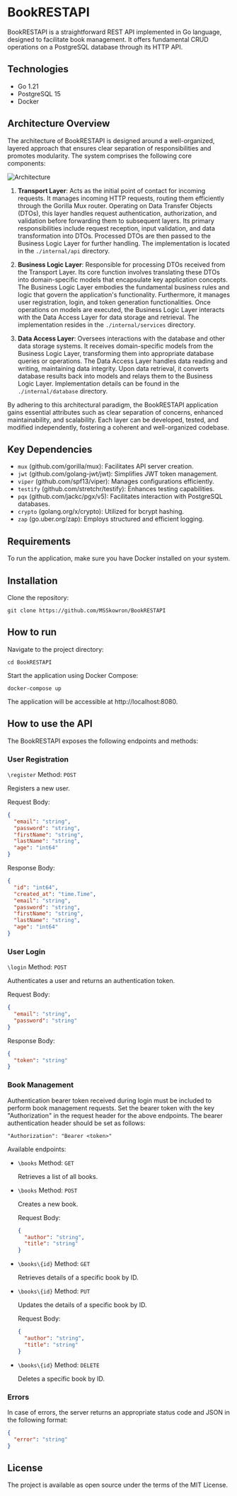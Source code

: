 # BookRESTAPI

BookRESTAPI is a straightforward REST API implemented in Go language, designed to facilitate book management. It offers fundamental CRUD operations on a PostgreSQL database through its HTTP API.

## Technologies

- Go 1.21
- PostgreSQL 15
- Docker

## Architecture Overview

The architecture of BookRESTAPI is designed around a well-organized, layered approach that ensures clear separation of responsibilities and promotes modularity. The system comprises the following core components:

![Architecture](./docs/architecture.png)

1. **Transport Layer**:  Acts as the initial point of contact for incoming requests. It manages incoming HTTP requests, routing them efficiently through the Gorilla Mux router. Operating on Data Transfer Objects (DTOs), this layer handles request authentication, authorization, and validation before forwarding them to subsequent layers. Its primary responsibilities include request reception, input validation, and data transformation into DTOs. Processed DTOs are then passed to the Business Logic Layer for further handling. The implementation is located in the `./internal/api` directory.

2. **Business Logic Layer**: Responsible for processing DTOs received from the Transport Layer. Its core function involves translating these DTOs into domain-specific models that encapsulate key application concepts. The Business Logic Layer embodies the fundamental business rules and logic that govern the application's functionality. Furthermore, it manages user registration, login, and token generation functionalities. Once operations on models are executed, the Business Logic Layer interacts with the Data Access Layer for data storage and retrieval. The implementation resides in the `./internal/services` directory.

3. **Data Access Layer**: Oversees interactions with the database and other data storage systems. It receives domain-specific models from the Business Logic Layer, transforming them into appropriate database queries or operations. The Data Access Layer handles data reading and writing, maintaining data integrity. Upon data retrieval, it converts database results back into models and relays them to the Business Logic Layer. Implementation details can be found in the `./internal/database` directory.

By adhering to this architectural paradigm, the BookRESTAPI application gains essential attributes such as clear separation of concerns, enhanced maintainability, and scalability. Each layer can be developed, tested, and modified independently, fostering a coherent and well-organized codebase.

## Key Dependencies

- `mux` (github.com/gorilla/mux): Facilitates API server creation.
- `jwt` (github.com/golang-jwt/jwt): Simplifies JWT token management.
- `viper` (github.com/spf13/viper): Manages configurations efficiently.
- `testify` (github.com/stretchr/testify): Enhances testing capabilities.
- `pqx` (github.com/jackc/pgx/v5): Facilitates interaction with PostgreSQL databases.
- `crypto` (golang.org/x/crypto): Utilized for bcrypt hashing.
- `zap` (go.uber.org/zap): Employs structured and efficient logging.

## Requirements

To run the application, make sure you have Docker installed on your system.

## Installation

Clone the repository:

```
git clone https://github.com/MSSkowron/BookRESTAPI
```

## How to run

Navigate to the project directory:

```
cd BookRESTAPI
```

Start the application using Docker Compose:

```
docker-compose up
```

The application will be accessible at http://localhost:8080.

## How to use the API

The BookRESTAPI exposes the following endpoints and methods:

### User Registration

`\register` Method: `POST`

Registers a new user.

Request Body:

```json
{
  "email": "string",
  "password": "string",
  "firstName": "string",
  "lastName": "string",
  "age": "int64"
}
```

Response Body:

```json
{
  "id": "int64",
  "created_at": "time.Time",
  "email": "string",
  "password": "string",
  "firstName": "string",
  "lastName": "string",
  "age": "int64"
}
```

### User Login

`\login` Method: `POST`

Authenticates a user and returns an authentication token.

Request Body:

```json
{
  "email": "string",
  "password": "string"
}
```

Response Body:

```json
{
  "token": "string"
}
```

### Book Management

Authentication bearer token received during login must be included to perform book management requests. Set the bearer token with the key "Authorization" in the request header for the above endpoints. The bearer authentication header should be set as follows:

```
"Authorization": "Bearer <token>"
```

Available endpoints:

- `\books` Method: `GET`

  Retrieves a list of all books.

- `\books` Method: `POST`

  Creates a new book.

  Request Body:

  ```json
  {
    "author": "string",
    "title": "string"
  }
  ```

- `\books\{id}` Method: `GET`

  Retrieves details of a specific book by ID.

- `\books\{id}` Method: `PUT`

  Updates the details of a specific book by ID.

  Request Body:

  ```json
  {
    "author": "string",
    "title": "string"
  }
  ```

- `\books\{id}` Method: `DELETE`

  Deletes a specific book by ID.

### Errors

In case of errors, the server returns an appropriate status code and JSON in the following format:

```json
{
  "error": "string"
}
```

## License

The project is available as open source under the terms of the MIT License.
